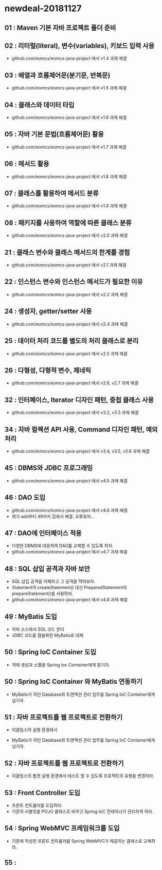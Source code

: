 # newdeal-20181127

## 01 : Maven 기본 자바 프로젝트 폴더 준비

## 02 : 리터럴(literal), 변수(variables), 키보드 입력 사용

- github.com/eomcs/eomcs-java-project 에서 v1.4 과제 해결

## 03 : 배열과 흐름제어문(분기문, 반복문)

- github.com/eomcs/eomcs-java-project 에서 v1.5 과제 해결

## 04 : 클래스와 데이터 타입

 - github.com/eomcs/eomcs-java-project 에서 v1.6 과제 해결

## 05 : 자바 기본 문법(흐름제어문) 활용

 - github.com/eomcs/eomcs-java-project 에서 v1.7 과제 해결

## 06 : 메서드 활용

 - github.com/eomcs/eomcs-java-project 에서 v1.8 과제 해결

 ## 07 : 클래스를 활용하여 메서드 분류

 - github.com/eomcs/eomcs-java-project 에서 v1.9 과제 해결

 ## 08 : 패키지를 사용하여 역할에 따른 클래스 분류

 - github.com/eomcs/eomcs-java-project 에서 v2.0 과제 해결

 ## 21 : 클래스 변수와 클래스 메서드의 한계를 경험

 - github.com/eomcs/eomcs-java-project 에서 v2.1 과제 해결

 ## 22 : 인스턴스 변수와 인스턴스 메서드가 필요한 이유

 - github.com/eomcs/eomcs-java-project 에서 v2.2 과제 해결
 
 ## 24 : 생성자, getter/setter 사용

 - github.com/eomcs/eomcs-java-project 에서 v2.4 과제 해결

 ## 25 : 데이터 처리 코드를 별도의 처리 클래스로 분리

 - github.com/eomcs/eomcs-java-project 에서 v2.5 과제 해결

 ## 26 : 다형성, 다형적 변수, 제네릭

 - github.com/eomcs/eomcs-java-project 에서 v2.6, v2.7 과제 해결
 
 ## 32 : 인터페이스, Iterator 디자인 패턴, 중첩 클래스 사용

 - github.com/eomcs/eomcs-java-project 에서 v3.2, v3.3 과제 해결

 ## 34 : 자바 컬렉션 API 사용, Command 디자인 패턴, 예외 처리

 - github.com/eomcs/eomcs-java-project 에서 v3.4, v3.5, v3.6 과제 해결

 ## 45 : DBMS와 JDBC 프로그래밍

 - github.com/eomcs/eomcs-java-project 에서 v4.5 과제 해결
 
 ## 46 : DAO 도입

 - github.com/eomcs/eomcs-java-project 에서 v4.6 과제 해결
 - 여기 add부터 49까지 집에서 해결. 오류찾자...

 ## 47 : DAO에 인터페이스 적용

 - 다양한 DBMS에 대응하여 DAO를 교체할 수 있도록 하자.
 - github.com/eomcs/eomcs-java-project 에서 v4.7 과제 해결

 ## 48 : SQL 삽입 공격과 자바 보안

 - SQL 삽입 공격을 이해하고 그 공격을 막아보자.
 - Statement의 createStatement() 대신 PreparedStatement의 prepareStatement()를 사용하라.
 - github.com/eomcs/eomcs-java-project 에서 v4.8 과제 해결

 ## 49 : MyBatis 도입

  - 자바 소스에서 SQL 코드 분리
  - JDBC 코드를 캡슐화한 MyBatis로 대체

 ## 50 : Spring IoC Container 도입

  - 객체 생성과 소멸을 Spring Ioc Container에게 맡기자.
  
 ## 50 : Spring IoC Container 와 MyBatis 연동하기

  - MyBatis가 하던 Database와 트랜잭션 관리 업무를 Spring IoC Container에게 넘기자.
    
 ## 51 : 자바 프로젝트를 웹 프로젝트로 전환하기
  - 이클립스의 실행 환경에서

  - MyBatis가 하던 Database와 트랜잭션 관리 업무를 Spring IoC Container에게 넘기자.

 ## 52 : 자바 프로젝트를 웹 프로젝트로 전환하기
  - 이클립스의 톰캣 실행 환경에서 테스트 할 수 있도록 프로젝트의 유형을 변경하라.

 ## 53 : Front Controller 도입
  - 프론트 컨트롤러를 도입하라.
  - 기존의 서블릿을 POJO 클래스로 바꾸고 Spring IoC 컨테이너가 관리하게 하라.

 ## 54 : Spring WebMVC 프레임워크를 도입
  - 기존에 작성한 프론트 컨트롤러를 Spring WebMVC가 제공하는 클래스로 교체하라.

 ## 55 : 
  
